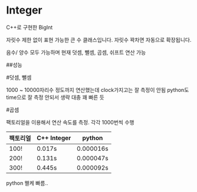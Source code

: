 ﻿# Integer

C++로 구현한 BigInt

자릿수 제한 없이 표현 가능한 큰 수 클래스입니다. 자릿수 꽉차면 자동으로 확장됩니다.

음수/ 양수 모두 가능하며 현재 덧셈, 뺄셈, 곱셈, 쉬프트 연산 가능

##성능

#덧셈, 뺄셈

1000 ~ 10000자리수 정도까지 연산했는데 clock가지고는 잘 측정이 안됨 python도 time으로 잘 측정 안되서 생략 대충 꽤 빠른 듯

#곱셈

팩토리얼을 이용해서 연산 속도를 측정. 각각 1000번씩 수행

| 팩토리얼 | C++ Integer |   python  |
| -------- | ----------- | --------- |
|   100!   |    0.017s   | 0.000016s |
|   200!   |    0.131s   | 0.000047s |
|   300!   |    0.445s   | 0.000092s |

python 왤케 빠름..
